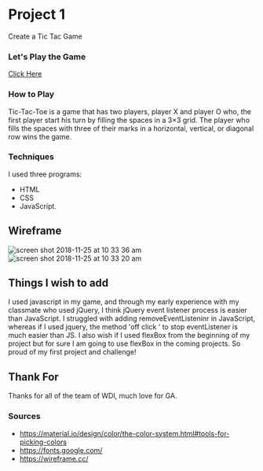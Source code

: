 # Project 1
Create a Tic Tac Game 
### Let's Play the Game 

[Click Here](file:///Users/appleapple/code/wdi/projects/Project-1/project1.html)

### How to Play 
 Tic-Tac-Toe is a game that has two players, player X and player O who, the first player start his turn by filling the spaces in a 3×3 grid. The player who fills the spaces with three of their marks in a horizontal, vertical, or diagonal row wins the game.

### Techniques 
I used three programs:
* HTML
* CSS 
* JavaScript.

## Wireframe

![screen shot 2018-11-25 at 10 33 36 am](https://user-images.githubusercontent.com/44347549/49287847-ffa11100-f4af-11e8-85e0-665f65a700a3.png)
![screen shot 2018-11-25 at 10 33 20 am](https://user-images.githubusercontent.com/44347549/49287849-0465c500-f4b0-11e8-9347-9a95bcee7585.png)

## Things I wish to add 
I used javascript in my game, and through my early experience with my classmate who used jQuery, I think jQuery event listener process is easier than JavaScript. I struggled with adding removeEventListeninr in JavaScript, whereas if I used jquery, the method 'off click ' to stop eventListener is much easier than JS. I also wish if I used flexBox from the beginning of my project but for sure I am going to use flexBox in the coming projects. So proud of my first project and challenge!

## Thank For 
Thanks for all of the team of WDI, much love for GA. 

### Sources 

* https://material.io/design/color/the-color-system.html#tools-for-picking-colors
* https://fonts.google.com/
* https://wireframe.cc/
